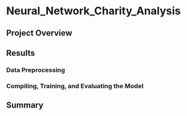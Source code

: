 # Neural_Network_Charity_Analysis

## Project Overview

## Results

### Data Preprocessing

###  Compiling, Training, and Evaluating the Model

## Summary
